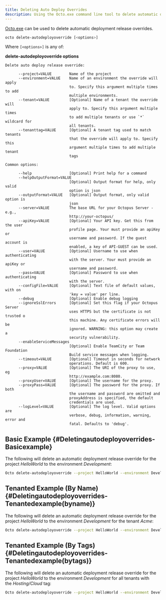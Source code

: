 ```yaml
---
title: Deleting Auto Deploy Overrides
description: Using the Octo.exe command line tool to delete automatic deployment release overrides.
---
```


[Octo.exe](/docs/api-and-integration/octo.exe-command-line/index.md) can be used to delete automatic deployment release overrides.

```bash
octo delete-autodeployoverride [<options>]
```

Where `[<options>]` is any of:

**delete-autodeployoverride options**

```text
Delete auto deploy release override:                                        

      --project=VALUE        Name of the project                            
      --environment=VALUE    Name of an environment the override will apply
                             to. Specify this argument multiple times to add
                             multiple environments.                         
      --tenant=VALUE         [Optional] Name of a tenant the override will  
                             apply to. Specify this argument multiple times
                             to add multiple tenants or use `*` wildcard for
                             all tenants.                                   
      --tenanttag=VALUE      [Optional] A tenant tag used to match tenants  
                             that the override will apply to. Specify this  
                             argument multiple times to add multiple tenant
                             tags                                           

Common options:                                                             

      --help                 [Optional] Print help for a command            
      --helpOutputFormat=VALUE                                              
                             [Optional] Output format for help, only valid  
                             option is json                                 
      --outputFormat=VALUE   [Optional] Output format, only valid option is
                             json                                           
      --server=VALUE         The base URL for your Octopus Server - e.g.,   
                             http://your-octopus/                           
      --apiKey=VALUE         [Optional] Your API key. Get this from the user
                             profile page. Your must provide an apiKey or   
                             username and password. If the guest account is
                             enabled, a key of API-GUEST can be used.       
      --user=VALUE           [Optional] Username to use when authenticating
                             with the server. Your must provide an apiKey or
                             username and password.                         
      --pass=VALUE           [Optional] Password to use when authenticating
                             with the server.                               
      --configFile=VALUE     [Optional] Text file of default values, with on
                             'key = value' per line.                        
      --debug                [Optional] Enable debug logging                
      --ignoreSslErrors      [Optional] Set this flag if your Octopus Server
                             uses HTTPS but the certificate is not trusted o
                             this machine. Any certificate errors will be   
                             ignored. WARNING: this option may create a     
                             security vulnerability.                        
      --enableServiceMessages                                               
                             [Optional] Enable TeamCity or Team Foundation  
                             Build service messages when logging.           
      --timeout=VALUE        [Optional] Timeout in seconds for network      
                             operations. Default is 600.                    
      --proxy=VALUE          [Optional] The URI of the proxy to use, eg     
                             http://example.com:8080.                       
      --proxyUser=VALUE      [Optional] The username for the proxy.         
      --proxyPass=VALUE      [Optional] The password for the proxy. If both
                             the username and password are omitted and      
                             proxyAddress is specified, the default         
                             credentials are used.                          
      --logLevel=VALUE       [Optional] The log level. Valid options are    
                             verbose, debug, information, warning, error and
                             fatal. Defaults to 'debug'.                    
```

## Basic Example {#Deletingautodeployoverrides-Basicexample}

The following will delete an automatic deployment release override for the project *HelloWorld* to the environment *Development*:

```bash
Octo delete-autodeployoverride --project HelloWorld --environment Development --server http://octopus/ --apikey API-ABCDEF123456
```

## Tenanted Example (By Name) {#Deletingautodeployoverrides-Tenantedexample(byname)}

The following will delete an automatic deployment release override for the project *HelloWorld* to the environment *Development* for the tenant *Acme*:

```bash
Octo delete-autodeployoverride --project HelloWorld --environment Development --tenant Acme --server http://octopus/ --apikey API-ABCDEF123456
```

## Tenanted Example (By Tags) {#Deletingautodeployoverrides-Tenantedexample(bytags)}

The following will delete an automatic deployment release override for the project *HelloWorld* to the environment *Development* for all tenants with the *Hosting/Cloud* tag:

```bash
Octo delete-autodeployoverride --project HelloWorld --environment Development --tenanttag Hosting/Cloud --server http://octopus/ --apikey API-ABCDEF123456
```

